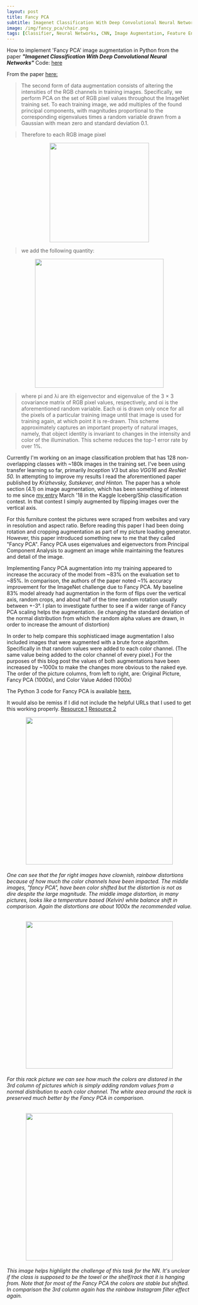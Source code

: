 ```yaml
---
layout: post
title: Fancy PCA
subtitle: Imagenet Classification With Deep Convolutional Neural Networks
image: /img/fancy_pca/chair.png
tags: [Classifier, Neural Networks, CNN, Image Augmentation, Feature Engineering, Keras, Tensorflow]
---
```


How to implement 'Fancy PCA' image augmentation in Python from the paper _**"Imagenet Classification With Deep Convolutional Neural Networks"**_  Code: [here](https://github.com/pixelatedbrian/fortnight-furniture/blob/master/src/fancy_pca.py)

From the paper [here:](http://papers.nips.cc/paper/4824-imagenet-classification-with-deep-convolutional-neural-networks.pdf)

> The second form of data augmentation consists of altering the intensities of the RGB channels in
> training images. Specifically, we perform PCA on the set of RGB pixel values throughout the
> ImageNet training set. To each training image, we add multiples of the found principal components,
> with magnitudes proportional to the corresponding eigenvalues times a random variable drawn from
> a Gaussian with mean zero and standard deviation 0.1. 

> Therefore to each RGB image pixel 
<p align="center">
<img src="/img/fancy_pca/fancy_pca_formula_1.png" width="270" align="middle">
</p>

 > we add the following quantity:
 
<p align="center">
<img src="/img/fancy_pca/fancy_pca_formula_2.png" width="350" align="middle">
</p>

> where pi and λi are ith eigenvector and eigenvalue of the 3 × 3 covariance matrix of RGB pixel
> values, respectively, and αi is the aforementioned random variable. Each αi is drawn only once
> for all the pixels of a particular training image until that image is used for training again, at which
> point it is re-drawn. This scheme approximately captures an important property of natural images,
> namely, that object identity is invariant to changes in the intensity and color of the illumination. This
> scheme reduces the top-1 error rate by over 1%.


Currently I'm working on an image classification problem that has 128 non-overlapping classes with ~180k images in the training set. I've been using transfer learning so far, primarily _Inception V3_ but also _VGG16_ and _ResNet 50._ In attempting to improve my results I read the aforementioned paper published by _Krizhevsky, Sutskever, and Hinton._ The paper has a whole section (4.1) on image augmentation, which has been something of interest to me since [my entry](https://pixelatedbrian.github.io/2018-01-26-kaggle-statoil-iceberg-ship-contest/) March '18 in the Kaggle Iceberg/Ship classification contest. In that contest I simply augmented by flipping images over the vertical axis.


For this furniture contest the pictures were scraped from websites and vary in resolution and aspect ratio. Before reading this paper I had been doing rotation and cropping augmentation as part of my picture loading generator. However, this paper introduced something new to me that they called "Fancy PCA".  Fancy PCA uses eigenvalues and eigenvectors from Principal Component Analysis to augment an image while maintaining the features and detail of the image. 


Implementing Fancy PCA augmentation into my training appeared to increase the accuracy of the  model from ~83% on the evaluation set to ~85%. In comparison, the authors of the paper noted ~1% accuracy improvement for the ImageNet challenge due to Fancy PCA. My baseline 83% model already had augmentation in the form of flips over the vertical axis, random crops, and about half of the time random rotation usually between +-3°. I plan to investigate further to see if a wider range of Fancy PCA scaling helps the augmentation. (ie changing the standard deviation of the normal distribution from which the random alpha values are drawn, in order to increase the amount of distortion)


In order to help compare this sophisticaed image augmentation I also included images that were augmented with a brute force algorithm. Specifically in that random values were added to each color channel. (The same value being added to the color channel of every pixel.) For the purposes of this blog post the values of both augmentations have been increased by ~1000x to make the changes more obvious to the naked eye. The order of the picture columns, from left to right, are: Original Picture, Fancy PCA (1000x), and Color Value Added (1000x)

The Python 3 code for Fancy PCA is available [here.](https://github.com/pixelatedbrian/fortnight-furniture/blob/master/src/fancy_pca.py)  

It would also be remiss if I did not include the helpful URLs that I used to get this working properly. [Resource 1](https://groups.google.com/forum/#!topic/lasagne-users/meCDNeA9Ud4) [Resource 2](https://gist.github.com/akemisetti/ecf156af292cd2a0e4eb330757f415d2)

<p align="center">
<img src="/img/fancy_pca/chair_pca.png" width="400" align="middle">
</p>

###### One can see that the far right images have clownish, rainbow distortions because of how much the color channels have been impacted.  The middle images, "fancy PCA", have been color shifted but the distortion is not as dire despite the large magnitude. The middle image distortion, in many pictures, looks like a temperature based (Kelvin) white balance shift in comparison. Again the distortions are about 1000x the recommended value.

<p align="center">
<img src="/img/fancy_pca/rack_pca.png" width="400" align="middle">
</p>

###### For this rack picture we can see how much the colors are distored in the 3rd column of pictures which is simply adding random values from a normal distribution to each color channel. The white area around the rack is preserved much better by the Fancy PCA in comparison.

<p align="center">
<img src="/img/fancy_pca/other_pca.png" width="400" align="middle">
</p>

###### This image helps highlight the challenge of this task for the NN. It's unclear if the class is supposed to be the towel or the shelf/rack that it is hanging from. Note that for most of the Fancy PCA the colors are stable but shifted. In comparison the 3rd column again has the rainbow Instagram filter effect again.
